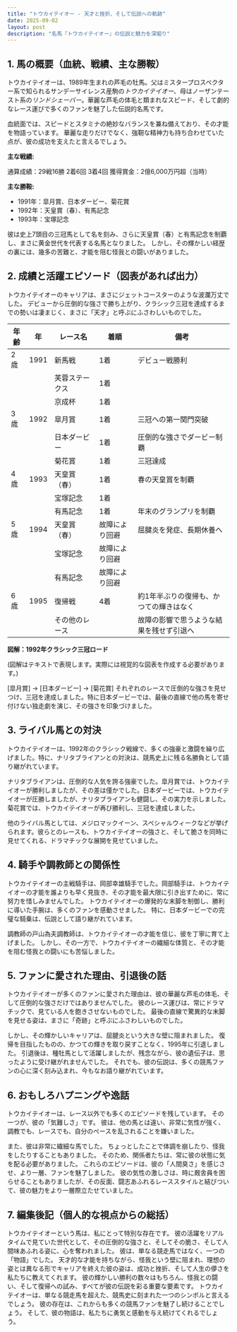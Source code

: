 ```yaml
---
title: "トウカイテイオー - 天才と挫折、そして伝説への軌跡"
date: 2025-09-02
layout: post
description: "名馬『トウカイテイオー』の伝説と魅力を深堀り"
---
```


## 1. 馬の概要（血統、戦績、主な勝鞍）

トウカイテイオーは、1989年生まれの芦毛の牡馬。父はミスタープロスペクター系で知られるサンデーサイレンス産駒の*トウカイテイオー*、母はノーザンテースト系の*リンドシェーバー*。華麗な芦毛の体毛と類まれなスピード、そして劇的なレース運びで多くのファンを魅了した伝説的名馬です。

血統面では、スピードとスタミナの絶妙なバランスを兼ね備えており、その才能を物語っています。  華麗な走りだけでなく、強靭な精神力も持ち合わせていた点が、彼の成功を支えたと言えるでしょう。

**主な戦績:**

通算成績：29戦16勝 2着6回 3着4回
獲得賞金：2億6,000万円超（当時）

**主な勝鞍:**

* 1991年：皐月賞、日本ダービー、菊花賞
* 1992年：天皇賞（春）、有馬記念
* 1993年：宝塚記念


彼は史上7頭目の三冠馬として名を刻み、さらに天皇賞（春）と有馬記念を制覇し、まさに黄金世代を代表する名馬となりました。  しかし、その輝かしい経歴の裏には、幾多の苦難と、才能を阻む怪我との闘いがありました。


## 2. 成績と活躍エピソード（図表があれば出力）

トウカイテイオーのキャリアは、まさにジェットコースターのような波瀾万丈でした。  デビューから圧倒的な強さで勝ち上がり、クラシック三冠を達成するまでの勢いは凄まじく、まさに「天才」と呼ぶにふさわしいものでした。

| 年齢 | 年 | レース名          | 着順 | 備考                                      |
|-----|----|-----------------|-----|-------------------------------------------|
| 2歳  | 1991 | 新馬戦            | 1着 | デビュー戦勝利                             |
|     |    | 芙蓉ステークス      | 1着 |                                           |
|     |    | 京成杯           | 1着 |                                           |
| 3歳  | 1992 | 皐月賞            | 1着 | 三冠への第一関門突破                       |
|     |    | 日本ダービー        | 1着 | 圧倒的な強さでダービー制覇                 |
|     |    | 菊花賞            | 1着 | 三冠達成                                  |
| 4歳  | 1993 | 天皇賞（春）      | 1着 | 春の天皇賞を制覇                           |
|     |    | 宝塚記念          | 1着 |                                           |
|     |    | 有馬記念          | 1着 | 年末のグランプリを制覇                     |
| 5歳  | 1994 | 天皇賞（春）      | 故障により回避 | 屈腱炎を発症、長期休養へ                  |
|     |    | 宝塚記念          | 故障により回避 |                                           |
|     |    | 有馬記念          | 故障により回避 |                                           |
| 6歳  | 1995 | 復帰戦            | 4着 | 約1年半ぶりの復帰も、かつての輝きはなく     |
|     |    | その他のレース      |  | 故障の影響で思うような結果を残せず引退へ |


**図解：1992年クラシック三冠ロード**

(図解はテキストで表現します。実際には視覚的な図表を作成する必要があります。)

[皐月賞] → [日本ダービー] → [菊花賞]  それぞれのレースで圧倒的な強さを見せつけ、三冠を達成しました。特に日本ダービーでは、最後の直線で他の馬を寄せ付けない独走劇を演じ、その強さを印象づけました。


## 3. ライバル馬との対決

トウカイテイオーは、1992年のクラシック戦線で、多くの強豪と激闘を繰り広げました。特に、ナリタブライアンとの対決は、競馬史上に残る名勝負として語り継がれています。

ナリタブライアンは、圧倒的な人気を誇る強豪でした。皐月賞では、トウカイテイオーが勝利しましたが、その差は僅かでした。日本ダービーでは、トウカイテイオーが圧勝しましたが、ナリタブライアンも健闘し、その実力を示しました。菊花賞では、トウカイテイオーが再び勝利し、三冠を達成しました。

他のライバル馬としては、メジロマックイーン、スペシャルウィークなどが挙げられます。彼らとのレースも、トウカイテイオーの強さと、そして脆さを同時に見せてくれる、ドラマチックな展開を見せていました。


## 4. 騎手や調教師との関係性

トウカイテイオーの主戦騎手は、岡部幸雄騎手でした。岡部騎手は、トウカイテイオーの才能を誰よりも早く見抜き、その才能を最大限に引き出すために、常に努力を惜しみませんでした。  トウカイテイオーの爆発的な末脚を制御し、勝利に導いた手腕は、多くのファンを感動させました。  特に、日本ダービーでの完璧な騎乗は、伝説として語り継がれています。

調教師の戸山為夫調教師は、トウカイテイオーの才能を信じ、彼を丁寧に育て上げました。  しかし、その一方で、トウカイテイオーの繊細な体質と、その才能を阻む怪我との闘いにも苦悩しました。


## 5. ファンに愛された理由、引退後の話

トウカイテイオーが多くのファンに愛された理由は、彼の華麗な芦毛の体毛、そして圧倒的な強さだけではありませんでした。  彼のレース運びは、常にドラマチックで、見ている人を飽きさせないものでした。  最後の直線で驚異的な末脚を見せる姿は、まさに「奇跡」と呼ぶにふさわしいものでした。

しかし、その輝かしいキャリアは、屈腱炎という大きな壁に阻まれました。  復帰を目指したものの、かつての輝きを取り戻すことなく、1995年に引退しました。  引退後は、種牡馬として活躍しましたが、残念ながら、彼の遺伝子は、思ったように受け継がれませんでした。  それでも、彼の伝説は、多くの競馬ファンの心に深く刻み込まれ、今もなお語り継がれています。


## 6. おもしろハプニングや逸話

トウカイテイオーは、レース以外でも多くのエピソードを残しています。  その一つが、彼の「気難しさ」です。  彼は、他の馬とは違い、非常に気性が強く、調教でも、レースでも、自分のペースを乱されることを嫌いました。

また、彼は非常に繊細な馬でした。  ちょっとしたことで体調を崩したり、怪我をしたりすることもありました。  そのため、関係者たちは、常に彼の状態に気を配る必要がありました。  これらのエピソードは、彼の「人間臭さ」を感じさせ、より一層、ファンを魅了しました。  彼の気性の激しさは、時に厩舎員を困らせることもありましたが、その反面、闘志あふれるレーススタイルと結びついて、彼の魅力をより一層際立たせていました。


## 7. 編集後記（個人的な視点からの総括）

トウカイテイオーという馬は、私にとって特別な存在です。  彼の活躍をリアルタイムで見ていた世代として、その圧倒的な強さと、そしてその脆さ、そして人間味あふれる姿に、心を奪われました。  彼は、単なる競走馬ではなく、一つの「物語」でした。  天才的な才能を持ちながら、怪我という壁に阻まれ、理想の姿とは異なる形でキャリアを終えた彼の姿は、成功と挫折、そして人生の儚さを私たちに教えてくれます。  彼の輝かしい勝利の数々はもちろん、怪我との闘い、そして復帰への試み、すべてが彼の伝説を彩る重要な要素です。  トウカイテイオーは、単なる競走馬を超えた、競馬史に刻まれた一つのシンボルと言えるでしょう。  彼の存在は、これからも多くの競馬ファンを魅了し続けることでしょう。  そして、彼の物語は、私たちに勇気と感動を与え続けてくれるでしょう。
